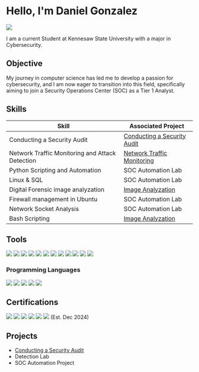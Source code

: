# Hello, I'm Daniel Gonzalez
<a href="https://www.linkedin.com/in/dgonza77"><img src="https://img.shields.io/badge/-LinkedIn-0072b1?&style=for-the-badge&logo=linkedin&logoColor=white" /></a>

I am a current Student at Kennesaw State University with a major in Cybersecurity.

## Objective

My journey in computer science has led me to develop a passion for cybersecurity, and I am now eager to transition into this field, specifically aiming to join a Security Operations Center (SOC) as a Tier 1 Analyst.

## Skills

| Skill                                         | Associated Project         |
|-------------------------------------------------|----------------------------|
| Conducting a Security Audit                     | <a href="https://github.com/Dgonza77-Student/Conduct-an-Audit/tree/main">Conducting a Security Audit</a>|
| Network Traffic Monitoring and Attack Detection | <a href="https://github.com/Dgonza77-Student/Network-Traffic-Monitoring-and-Attack-Detection">Network Traffic Monitoring</a>|
| Python Scripting and Automation                 | SOC Automation Lab|
| Linux & SQL                                     | SOC Automation Lab|
| Digital Forensic image analyzation              | <a href="https://github.com/Dgonza77-Student/Digital-Forensic-Image-Analyzation">Image Analyzation</a>||
| Firewall management in Ubuntu                   | SOC Automation Lab|
| Network Socket Analysis                         | SOC Automation Lab|
| Bash Scripting                                  | <a href="https://github.com/Dgonza77-Student/Bash-Scripting/blob/main/Iteration.md">Image Analyzation</a>|

## Tools


<div>
<img src="https://img.shields.io/badge/-Tcpdump-1E90FF?&style=for-the-badge" />
<img src="https://img.shields.io/badge/-Linux-FCC624?&style=for-the-badge&logo=Linux&logoColor=black" />
<img src="https://img.shields.io/badge/-SQL-4479A1?&style=for-the-badge&logo=MySQL&logoColor=white" />
<img src="https://img.shields.io/badge/-Suricata-FF4500?&style=for-the-badge&logo=Suricata&logoColor=white" />
<img src="https://img.shields.io/badge/-Splunk-000000?&style=for-the-badge&logo=Splunk&logoColor=white" />
<img src="https://img.shields.io/badge/-Wireshark-1679A7?&style=for-the-badge&logo=Wireshark&logoColor=white" />
<img src="https://img.shields.io/badge/-Terraform-623CE4?&style=for-the-badge&logo=Terraform&logoColor=white" />
<img src="https://img.shields.io/badge/-Amazon%20AWS-FF9900?&style=for-the-badge&logo=Amazon%20AWS&logoColor=white" />
<img src="https://img.shields.io/badge/-Autopsy-2C3E50?&style=for-the-badge&logo=Autopsy&logoColor=white" />
<img src="https://img.shields.io/badge/-HashCalc-1E90FF?&style=for-the-badge" />
<img src="https://img.shields.io/badge/-Microsoft%20Word-2B579A?&style=for-the-badge&logo=Microsoft%20Word&logoColor=white" />
<img src="https://img.shields.io/badge/-Microsoft%20Excel-217346?&style=for-the-badge&logo=Microsoft%20Excel&logoColor=white" />

 
</div>



### Programming Languages
<img src="https://img.shields.io/badge/-Bash-4EAA25?&style=for-the-badge&logo=GNU%20Bash&logoColor=white" />
<img src="https://img.shields.io/badge/-Java-007396?&style=for-the-badge&logo=Java&logoColor=white" />
<img src="https://img.shields.io/badge/-Python-3776AB?&style=for-the-badge&logo=Python&logoColor=white" />
<img src="https://img.shields.io/badge/-HTML5-E34F26?&style=for-the-badge&logo=HTML5&logoColor=white" />
<img src="https://img.shields.io/badge/-CSS3-1572B6?&style=for-the-badge&logo=CSS3&logoColor=white" />

## Certifications
<div>
<img src="https://img.shields.io/badge/-Google%20Cybersecurity%20Professional%20Certificate-FF0000?&style=for-the-badge&logo=Google&logoColor=white" />
<img src="https://img.shields.io/badge/-Qualys%20Vulnerability%20Management-007ACC?&style=for-the-badge&logo=Qualys&logoColor=white" />
<img src="https://img.shields.io/badge/-NDG%20Linux%20Unhatched-4D4D4D?&style=for-the-badge&logo=Linux&logoColor=white" />
<img src="https://img.shields.io/badge/-Cisco%20Intro%20to%20Cybersecurity-4D4D4D?&style=for-the-badge&logo=Cisco&logoColor=white" />
<img src="https://img.shields.io/badge/-Aviatrix%20Certified%20Engineer%20Multicloud%20Network%20Associate%20Certification-28B463?&style=for-the-badge&logo=Aviatrix&logoColor=white" />
<img src="https://img.shields.io/badge/-CompTIA%20Security%2B-FF0000?&style=for-the-badge&logo=CompTIA&logoColor=white" /> (Est. Dec 2024)


</div>

## Projects
- <a href="https://github.com/Dgonza77-Student/Conduct-an-Audit/tree/main">Conducting a Security Audit</a>
- Detection Lab
- SOC Automation Project
